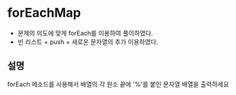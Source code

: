 # forEachMap

- 문제의 의도에 맞게 forEach를 이용하여 풀이하였다.
- 빈 리스트 + push + 새로운 문자열의 추가 이용하였다.

## 설명

forEach 메소드를 사용해서 배열의 각 원소 끝에 '%'를 붙인 문자열 배열을 출력하세요
